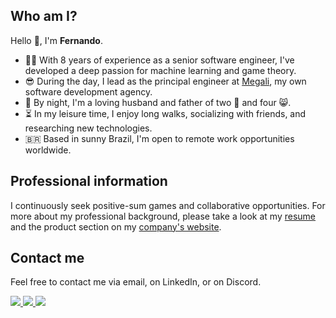 ## Who am I?

Hello 👋, I'm **Fernando**.

- 👨‍💻 With 8 years of experience as a senior software engineer, I've developed a deep passion for machine learning and game theory.
- 😎 During the day, I lead as the principal engineer at [Megali](https://megali.dev), my own software development agency.
- 🌃 By night, I'm a loving husband and father of two 🐶 and four 😸.
- ⏳ In my leisure time, I enjoy long walks, socializing with friends, and researching new technologies.
- 🇧🇷 Based in sunny Brazil, I'm open to remote work opportunities worldwide.

## Professional information

I continuously seek positive-sum games and collaborative opportunities. For more about my professional background, please take a look at my [resume](https://fernando.megali.dev) and the product section on my [company's website](https://megali.dev).

## Contact me

Feel free to contact me via email, on LinkedIn, or on Discord.

<a href="mailto:fernando@megali.dev">
  <img src="https://img.shields.io/badge/Gmail-D14836?style=for-the-badge&logo=gmail&logoColor=white" />
</a>

<a href="https://www.linkedin.com/in/fernando-canteruccio">
  <img src="https://img.shields.io/badge/LinkedIn-0077B5?style=for-the-badge&logo=linkedin&logoColor=white" />
</a>

<a href="https://discord.gg/W7w9K72N">
  <img src="https://img.shields.io/badge/Discord-7289DA?style=for-the-badge&logo=discord&logoColor=white" />
</a>
